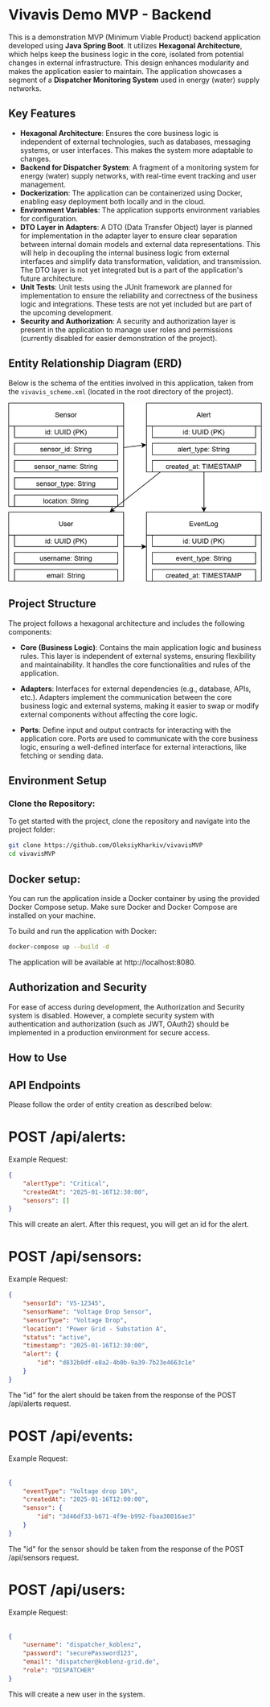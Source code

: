 # Vivavis Demo MVP - Backend

This is a demonstration MVP (Minimum Viable Product) backend application developed using **Java Spring Boot**. It utilizes **Hexagonal Architecture**, which helps keep the business logic in the core, isolated from potential changes in external infrastructure. This design enhances modularity and makes the application easier to maintain. The application showcases a segment of a **Dispatcher Monitoring System** used in energy (water) supply networks.

## Key Features
- **Hexagonal Architecture**: Ensures the core business logic is independent of external technologies, such as databases, messaging systems, or user interfaces. This makes the system more adaptable to changes.
- **Backend for Dispatcher System**: A fragment of a monitoring system for energy (water) supply networks, with real-time event tracking and user management.
- **Dockerization**: The application can be containerized using Docker, enabling easy deployment both locally and in the cloud.
- **Environment Variables**: The application supports environment variables for configuration.
- **DTO Layer in Adapters**: A DTO (Data Transfer Object) layer is planned for implementation in the adapter layer to ensure clear separation between internal domain models and external data representations. This will help in decoupling the internal business logic from external interfaces and simplify data transformation, validation, and transmission. The DTO layer is not yet integrated but is a part of the application's future architecture.
- **Unit Tests**: Unit tests using the JUnit framework are planned for implementation to ensure the reliability and correctness of the business logic and integrations. These tests are not yet included but are part of the upcoming development.
- **Security and Authorization**: A security and authorization layer is present in the application to manage user roles and permissions (currently disabled for easier demonstration of the project).


## Entity Relationship Diagram (ERD)

Below is the schema of the entities involved in this application, taken from the `vivavis_scheme.xml` (located in the root directory of the project).

![vivavis_scheme](vivavis_scheme.drawio.png)

## Project Structure

The project follows a hexagonal architecture and includes the following components:

- **Core (Business Logic)**: Contains the main application logic and business rules. This layer is independent of external systems, ensuring flexibility and maintainability. It handles the core functionalities and rules of the application.

- **Adapters**: Interfaces for external dependencies (e.g., database, APIs, etc.). Adapters implement the communication between the core business logic and external systems, making it easier to swap or modify external components without affecting the core logic.

- **Ports**: Define input and output contracts for interacting with the application core. Ports are used to communicate with the core business logic, ensuring a well-defined interface for external interactions, like fetching or sending data.

## Environment Setup

### Clone the Repository:

To get started with the project, clone the repository and navigate into the project folder:

```bash
git clone https://github.com/OleksiyKharkiv/vivavisMVP
cd vivavisMVP
````

## Docker setup:

You can run the application inside a Docker container by using the provided Docker Compose setup. Make sure Docker and Docker Compose are installed on your machine.

To build and run the application with Docker:

```bash
docker-compose up --build -d
````
The application will be available at http://localhost:8080.

## Authorization and Security
For ease of access during development, the Authorization and Security system is disabled. 
However, a complete security system with authentication and authorization (such as JWT, OAuth2) should be implemented in a production environment for secure access.

## How to Use

## API Endpoints
Please follow the order of entity creation as described below:

# POST /api/alerts:

Example Request:

```json
{
    "alertType": "Critical",
    "createdAt": "2025-01-16T12:30:00",
    "sensors": []
}
```
This will create an alert. After this request, you will get an id for the alert.

# POST /api/sensors:

Example Request:

```json
{
    "sensorId": "VS-12345",
    "sensorName": "Voltage Drop Sensor",
    "sensorType": "Voltage Drop",
    "location": "Power Grid - Substation A",
    "status": "active",
    "timestamp": "2025-01-16T12:30:00",
    "alert": {
        "id": "d832b0df-e8a2-4b0b-9a39-7b23e4663c1e"
    }
}
```
The "id" for the alert should be taken from the response of the POST /api/alerts request.

# POST /api/events:

Example Request:

```json

{
    "eventType": "Voltage drop 10%",
    "createdAt": "2025-01-16T12:00:00",
    "sensor": {
        "id": "3d46df33-b671-4f9e-b992-fbaa30016ae3"
    }
}
```
The "id" for the sensor should be taken from the response of the POST /api/sensors request.

# POST /api/users:

Example Request:

```json

{
    "username": "dispatcher_koblenz",
    "password": "securePassword123", 
    "email": "dispatcher@koblenz-grid.de",
    "role": "DISPATCHER"
}
```
This will create a new user in the system.
